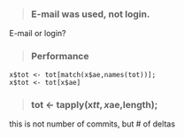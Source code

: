 > ### E-mail was used, not login.

E-mail or login?


> ### Performance
```
x$tot <- tot[match(x$ae,names(tot))];
x$tot <- tot[x$ae]
```
> ### tot <- tapply(x$tt, x$ae,length); 

this is not number of commits, but # of deltas
